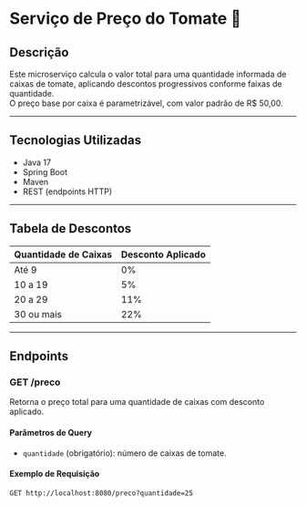 # Serviço de Preço do Tomate 🍅

## Descrição

Este microserviço calcula o valor total para uma quantidade informada de caixas de tomate, aplicando descontos progressivos conforme faixas de quantidade.  
O preço base por caixa é parametrizável, com valor padrão de R$ 50,00.  

---

## Tecnologias Utilizadas

- Java 17  
- Spring Boot 
- Maven  
- REST (endpoints HTTP)  

---

## Tabela de Descontos

| Quantidade de Caixas | Desconto Aplicado |
|----------------------|-------------------|
| Até 9                | 0%                |
| 10 a 19              | 5%                |
| 20 a 29              | 11%               |
| 30 ou mais           | 22%               |

---

## Endpoints

### GET /preco

Retorna o preço total para uma quantidade de caixas com desconto aplicado.

#### Parâmetros de Query

- `quantidade` (obrigatório): número de caixas de tomate.

#### Exemplo de Requisição

```http
GET http://localhost:8080/preco?quantidade=25

